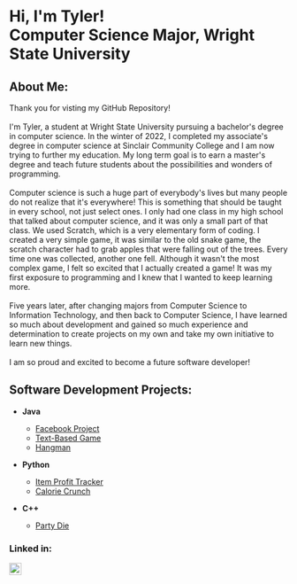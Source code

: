 <h1>Hi, I'm Tyler! <br/>Computer Science Major, Wright State University</h1>

<h2>About Me:</h2>
Thank you for visting my GitHub Repository! 
<br/>
<br/>
I'm Tyler, a student at Wright State University pursuing a bachelor's degree in computer science. In the winter of 2022, I completed my associate's degree in computer science at Sinclair Community College and I am now trying to further my education. My long term goal is to earn a master's degree and teach future students about the possibilities and wonders of programming.  
<br/>
<br/>
Computer science is such a huge part of everybody's lives but many people do not realize that it's everywhere! This is something that should be taught in every school, not just select ones. I only had one class in my high school that talked about computer science, and it was only a small part of that class. We used Scratch, which is a very elementary form of coding. I created a very simple game, it was similar to the old snake game, the scratch character had to grab apples that were falling out of the trees. Every time one was collected, another one fell. Although it wasn't the most complex game, I felt so excited that I actually created a game! It was my first exposure to programming and I knew that I wanted to keep learning more.
<br/>
<br/>
Five years later, after changing majors from Computer Science to Information Technology, and then back to Computer Science, I have learned so much about development and gained so much experience and determination to create projects on my own and take my own initiative to learn new things. 
<br/>
<br/>
I am so proud and excited to become a future software developer!

<h2>Software Development Projects:</h2>

- <b>Java</b>
  - [Facebook Project](https://github.com/joshmadakor1/Algorithms-Practice)
  - [Text-Based Game](https://github.com/joshmadakor1/Sentinel-Lab)
  - [Hangman](https://github.com/joshmadakor1/Jwipe.PowerShell)
  
- <b>Python</b>
  - [Item Profit Tracker](https://github.com/joshmadakor1/4chan-Image-Analysis-Middleware-C964)
  - [Calorie Crunch](https://github.com/joshmadakor1/4chan-Image-Analysis-Middleware-C964)

- <b>C++</b>
  - [Party Die](https://github.com/joshmadakor1/Sentinel-Lab)

<h3> Linked in:</h3>

[<img align="left" alt="JoshMadakor | LinkedIn" width="22px" src="https://cdn.jsdelivr.net/npm/simple-icons@v3/icons/linkedin.svg" />][linkedin]

[linkedin]: https://www.linkedin.com/in/tyler-ireland-99a597234/

<!--
**joshmadakor1/joshmadakor1** is a ✨ _special_ ✨ repository because its `README.md` (this file) appears on your GitHub profile.

Here are some ideas to get you started:

- 🔭 I’m currently working on ...
- 🌱 I’m currently learning ...
- 👯 I’m looking to collaborate on ...
- 🤔 I’m looking for help with ...
- 💬 Ask me about ...
- 📫 How to reach me: ...
- 😄 Pronouns: ...
- ⚡ Fun fact: ...
-->
